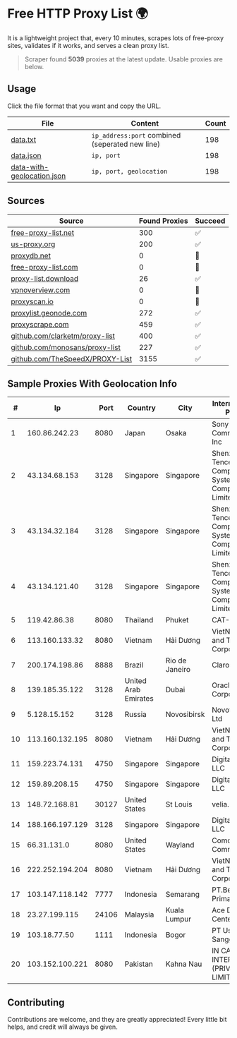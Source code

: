 
# Free HTTP Proxy List 🌍

It is a lightweight project that, every 10 minutes, scrapes lots of free-proxy sites, validates if it works, and serves a clean proxy list.


> Scraper found **5039** proxies at the latest update. Usable proxies are below.

## Usage

Click the file format that you want and copy the URL.


|File|Content|Count|
|----|-------|-----|
|[data.txt](https://raw.githubusercontent.com/themiralay/Proxy-List-World/master/data.txt)|`ip_address:port` combined (seperated new line)|198|
|[data.json](https://raw.githubusercontent.com/themiralay/Proxy-List-World/master/data.json)|`ip, port`|198|
|[data-with-geolocation.json](https://raw.githubusercontent.com/themiralay/Proxy-List-World/master/data-with-geolocation.json)|`ip, port, geolocation`|198|

## Sources

|Source|Found Proxies|Succeed|
|------|-------------|-------|
|[free-proxy-list.net](https://free-proxy-list.net)|300|✅|
|[us-proxy.org](https://www.us-proxy.org)|200|✅|
|[proxydb.net](http://proxydb.net)|0|🚫|
|[free-proxy-list.com](https://free-proxy-list.com/?page=&port=&type%5B%5D=http&type%5B%5D=https&up_time=0&search=Search)|0|🚫|
|[proxy-list.download](https://www.proxy-list.download/HTTP)|26|✅|
|[vpnoverview.com](https://vpnoverview.com/privacy/anonymous-browsing/free-proxy-servers)|0|🚫|
|[proxyscan.io](https://www.proxyscan.io)|0|🚫|
|[proxylist.geonode.com](https://proxylist.geonode.com/api/proxy-list?limit=300&page=1&sort_by=lastChecked&sort_type=desc&protocols=http,https)|272|✅|
|[proxyscrape.com](https://api.proxyscrape.com/v2/?request=displayproxies&protocol=http&timeout=10000&country=all&ssl=all&anonymity=all)|459|✅|
|[github.com/clarketm/proxy-list](https://raw.githubusercontent.com/clarketm/proxy-list/master/proxy-list-raw.txt)|400|✅|
|[github.com/monosans/proxy-list](https://raw.githubusercontent.com/monosans/proxy-list/main/proxies/http.txt)|227|✅|
|[github.com/TheSpeedX/PROXY-List](https://raw.githubusercontent.com/TheSpeedX/PROXY-List/master/http.txt)|3155|✅|


## Sample Proxies With Geolocation Info

|#|Ip|Port|Country|City|Internet Service Provider|
|-|--|----|-------|----|-------------------------|
|1|160.86.242.23|8080|Japan|Osaka|Sony Network Communications Inc|
|2|43.134.68.153|3128|Singapore|Singapore|Shenzhen Tencent Computer Systems Company Limited|
|3|43.134.32.184|3128|Singapore|Singapore|Shenzhen Tencent Computer Systems Company Limited|
|4|43.134.121.40|3128|Singapore|Singapore|Shenzhen Tencent Computer Systems Company Limited|
|5|119.42.86.38|8080|Thailand|Phuket|CAT-BB|
|6|113.160.133.32|8080|Vietnam|Hải Dương|VietNam Post and Telecom Corporation|
|7|200.174.198.86|8888|Brazil|Rio de Janeiro|Claro S.A|
|8|139.185.35.122|3128|United Arab Emirates|Dubai|Oracle Corporation|
|9|5.128.15.152|3128|Russia|Novosibirsk|Novotelecom Ltd|
|10|113.160.132.195|8080|Vietnam|Hải Dương|VietNam Post and Telecom Corporation|
|11|159.223.74.131|4750|Singapore|Singapore|DigitalOcean, LLC|
|12|159.89.208.15|4750|Singapore|Singapore|DigitalOcean, LLC|
|13|148.72.168.81|30127|United States|St Louis|velia.net|
|14|188.166.197.129|3128|Singapore|Singapore|DigitalOcean, LLC|
|15|66.31.131.0|8080|United States|Wayland|Comcast Cable Communications|
|16|222.252.194.204|8080|Vietnam|Hải Dương|VietNam Post and Telecom Corporation|
|17|103.147.118.142|7777|Indonesia|Semarang|PT.Bestcamp Prima Data|
|18|23.27.199.115|24106|Malaysia|Kuala Lumpur|Ace Data Centers II|
|19|103.18.77.50|1111|Indonesia|Bogor|PT Usaha Adi Sanggoro|
|20|103.152.100.221|8080|Pakistan|Kahna Nau|IN CABLE INTERNET (PRIVATE) LIMITED|



## Contributing

Contributions are welcome, and they are greatly appreciated! Every
little bit helps, and credit will always be given.

